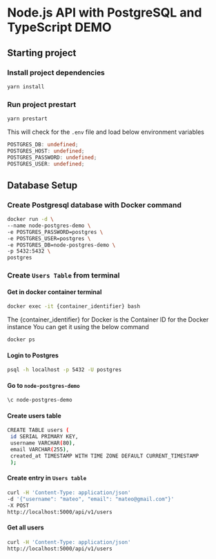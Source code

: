 # Node.js API with PostgreSQL and TypeScript DEMO

## Starting project

### Install project dependencies

```bash
yarn install
```

### Run project prestart

```bash
yarn prestart
```

This will check for the `.env` file and load below environment variables

```ts
POSTGRES_DB: undefined;
POSTGRES_HOST: undefined;
POSTGRES_PASSWORD: undefined;
POSTGRES_USER: undefined;
```

## Database Setup

### Create Postgresql database with Docker command

```bash
docker run -d \
--name node-postgres-demo \
-e POSTGRES_PASSWORD=postgres \
-e POSTGRES_USER=postgres \
-e POSTGRES_DB=node-postgres-demo \
-p 5432:5432 \
postgres
```

### Create `Users Table` from terminal

#### Get in docker container terminal

```bash
docker exec -it {container_identifier} bash
```

The {container_identifier} for Docker is the Container ID for the Docker instance
You can get it using the below command

```bash
docker ps
```

#### Login to Postgres

```bash
psql -h localhost -p 5432 -U postgres
```

#### Go to `node-postgres-demo`

```bash
\c node-postgres-demo
```

#### Create users table

```bash
CREATE TABLE users (
 id SERIAL PRIMARY KEY,
 username VARCHAR(80),
 email VARCHAR(255),
 created_at TIMESTAMP WITH TIME ZONE DEFAULT CURRENT_TIMESTAMP
 );
```

#### Create entry in `Users table`

```bash
curl -H 'Content-Type: application/json'
-d '{"username": "mateo", "email": "mateo@gmail.com"}'
-X POST
http://localhost:5000/api/v1/users
```

#### Get all users

```bash
curl -H 'Content-Type: application/json'
http://localhost:5000/api/v1/users
```
